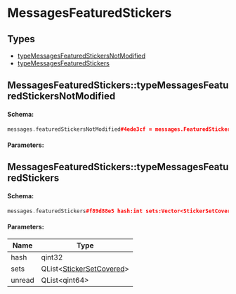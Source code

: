 # MessagesFeaturedStickers

## Types

* [typeMessagesFeaturedStickersNotModified](#messagesfeaturedstickerstypemessagesfeaturedstickersnotmodified)
* [typeMessagesFeaturedStickers](#messagesfeaturedstickerstypemessagesfeaturedstickers)

## MessagesFeaturedStickers::typeMessagesFeaturedStickersNotModified

#### Schema:

```c++
messages.featuredStickersNotModified#4ede3cf = messages.FeaturedStickers;
```

#### Parameters:


## MessagesFeaturedStickers::typeMessagesFeaturedStickers

#### Schema:

```c++
messages.featuredStickers#f89d88e5 hash:int sets:Vector<StickerSetCovered> unread:Vector<long> = messages.FeaturedStickers;
```

#### Parameters:

|Name|Type|
|----|----|
|hash|qint32|
|sets|QList&lt;[StickerSetCovered](stickersetcovered.md)&gt;|
|unread|QList&lt;qint64&gt;|

